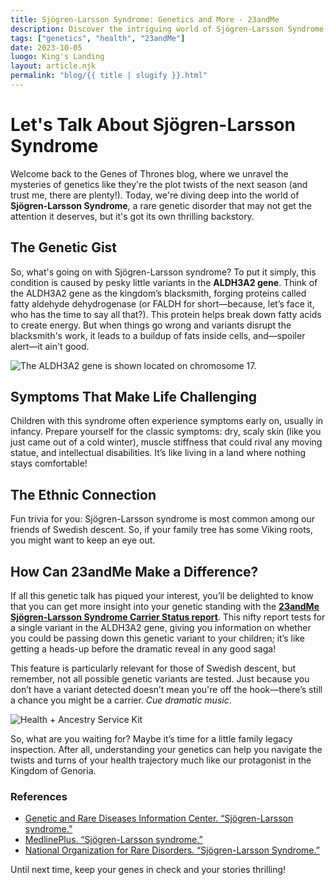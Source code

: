 ```yaml
---
title: Sjögren-Larsson Syndrome: Genetics and More - 23andMe
description: Discover the intriguing world of Sjögren-Larsson Syndrome, its genetic basis, and how 23andMe can help you understand your carrier status.
tags: ["genetics", "health", "23andMe"]
date: 2023-10-05
luogo: King's Landing
layout: article.njk
permalink: "blog/{{ title | slugify }}.html"
---
```


# Let's Talk About Sjögren-Larsson Syndrome

Welcome back to the Genes of Thrones blog, where we unravel the mysteries of genetics like they're the plot twists of the next season (and trust me, there are plenty!). Today, we're diving deep into the world of **Sjögren-Larsson Syndrome**, a rare genetic disorder that may not get the attention it deserves, but it's got its own thrilling backstory.

## The Genetic Gist

So, what's going on with Sjögren-Larsson syndrome? To put it simply, this condition is caused by pesky little variants in the **ALDH3A2 gene**. Think of the ALDH3A2 gene as the kingdom’s blacksmith, forging proteins called fatty aldehyde dehydrogenase (or FALDH for short—because, let’s face it, who has the time to say all that?). This protein helps break down fatty acids to create energy. But when things go wrong and variants disrupt the blacksmith's work, it leads to a buildup of fats inside cells, and—spoiler alert—it ain't good.

![The ALDH3A2 gene is shown located on chromosome 17.](https://lh3.googleusercontent.com/k7OuUvPSV9N3is-q8KrjTmQ5KMzjFmD8pfjaSVVq0yvsaRtSyjrDQW81VLig0r3ftJlTwDohfVrIViHL0XZxuqKf8XHRdPbmAXrrm6ZJay_yEO8bz9bC4_0xs6gX2WMXdEeqq03O)

## Symptoms That Make Life Challenging

Children with this syndrome often experience symptoms early on, usually in infancy. Prepare yourself for the classic symptoms: dry, scaly skin (like you just came out of a cold winter), muscle stiffness that could rival any moving statue, and intellectual disabilities. It’s like living in a land where nothing stays comfortable!

## The Ethnic Connection

Fun trivia for you: Sjögren-Larsson syndrome is most common among our friends of Swedish descent. So, if your family tree has some Viking roots, you might want to keep an eye out. 

## How Can 23andMe Make a Difference?

If all this genetic talk has piqued your interest, you’ll be delighted to know that you can get more insight into your genetic standing with the **[23andMe Sjögren-Larsson Syndrome Carrier Status report](https://www.23andme.com/topics/carrier/sjogren-larsson-syndrome/)**. This nifty report tests for a single variant in the ALDH3A2 gene, giving you information on whether you could be passing down this genetic variant to your children; it’s like getting a heads-up before the dramatic reveal in any good saga!

This feature is particularly relevant for those of Swedish descent, but remember, not all possible genetic variants are tested. Just because you don’t have a variant detected doesn’t mean you're off the hook—there’s still a chance you might be a carrier. *Cue dramatic music*.

![Health + Ancestry Service Kit](https://pub-prd-seohub-us-west-2.s3.us-west-2.amazonaws.com/wp-content/uploads/sites/2/2022/03/HA-Kit-Image-1.png)

So, what are you waiting for? Maybe it’s time for a little family legacy inspection. After all, understanding your genetics can help you navigate the twists and turns of your health trajectory much like our protagonist in the Kingdom of Genoria.

### References

- [Genetic and Rare Diseases Information Center. “Sjögren-Larsson syndrome.”](https://rarediseases.info.nih.gov/diseases/7654/sjogren-larsson-syndrome)
- [MedlinePlus. “Sjögren-Larsson syndrome.”](https://medlineplus.gov/genetics/condition/sjogren-larsson-syndrome/)
- [National Organization for Rare Disorders. “Sjögren-Larsson Syndrome.”](https://rarediseases.org/rare-diseases/sjogren-larsson-syndrome/)

Until next time, keep your genes in check and your stories thrilling!
